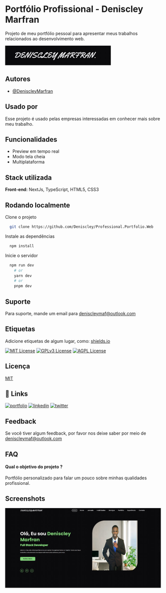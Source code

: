 # Portfólio Profissional - Deniscley Marfran

Projeto de meu portfólio pessoal para apresentar meus trabalhos relacionados ao desenvolvimento web.

<div style={{ text-align: center }}>
    <img alt="logo" src="logo.jpg"/>
<div>

## Autores

- [@DeniscleyMarfran](https://github.com/Deniscley)

## Usado por

Esse projeto é usado pelas empresas interessadas em conhecer mais sobre meu trabalho.

## Funcionalidades

- Preview em tempo real
- Modo tela cheia
- Multiplataforma

## Stack utilizada

**Front-end:** NextJs, TypeScript, HTML5, CSS3

## Rodando localmente

Clone o projeto

```bash
  git clone https://github.com/Deniscley/Professional.Portfolio.Web
```

Instale as dependências

```bash
  npm install
```

Inicie o servidor

```bash
  npm run dev
    # or
    yarn dev
    # or
    pnpm dev
```

## Suporte

Para suporte, mande um email para deniscleymaf@outlook.com

## Etiquetas

Adicione etiquetas de algum lugar, como: [shields.io](https://shields.io/)

[![MIT License](https://img.shields.io/badge/License-MIT-green.svg)](https://choosealicense.com/licenses/mit/)
[![GPLv3 License](https://img.shields.io/badge/License-GPL%20v3-yellow.svg)](https://opensource.org/licenses/)
[![AGPL License](https://img.shields.io/badge/license-AGPL-blue.svg)](http://www.gnu.org/licenses/agpl-3.0)

## Licença

[MIT](https://choosealicense.com/licenses/mit/)

## 🔗 Links

[![portfolio](https://img.shields.io/badge/my_portfolio-000?style=for-the-badge&logo=ko-fi&logoColor=white)](https://denis-marfran-portfolio.netlify.app)
[![linkedin](https://img.shields.io/badge/linkedin-0A66C2?style=for-the-badge&logo=linkedin&logoColor=white)](https://www.linkedin.com/in/deniscleymarfran/)
[![twitter](https://img.shields.io/badge/twitter-1DA1F2?style=for-the-badge&logo=twitter&logoColor=white)](https://twitter.com/DeniscleyMAF)

## Feedback

Se você tiver algum feedback, por favor nos deixe saber por meio de deniscleymaf@outlook.com

## FAQ

#### Qual o objetivo do projeto ?

Portfólio personalizado para falar um pouco sobre minhas qualidades profissional.

## Screenshots

<img alt="template" src="template.jpg"/>

